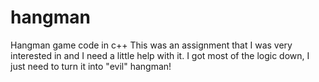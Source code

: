 # hangman
Hangman game code in c++
This was an assignment that I was very interested in
and I need a little help with it. I got most of the 
logic down, I just need to turn it into "evil" hangman!
